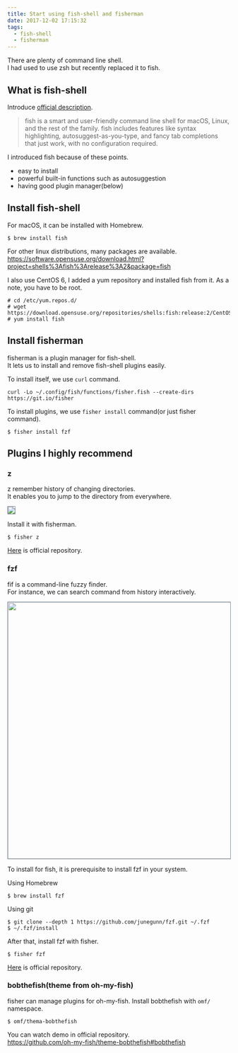 ```yaml
---
title: Start using fish-shell and fisherman
date: 2017-12-02 17:15:32
tags:
  - fish-shell
  - fisherman
---
```


There are plenty of command line shell.  
I had used to use zsh but recently replaced it to fish.

## What is fish-shell

Introduce [official description](https://github.com/fish-shell/fish-shell).
> fish is a smart and user-friendly command line shell for macOS, Linux, and the rest of the family. fish includes features like syntax highlighting, autosuggest-as-you-type, and fancy tab completions that just work, with no configuration required.

I introduced fish because of these points.

- easy to install
- powerful built-in functions such as autosuggestion
- having good plugin manager(below)

## Install fish-shell

For macOS, it can be installed with Homebrew.
```console
$ brew install fish
```

For other linux distributions, many packages are available.  
https://software.opensuse.org/download.html?project=shells%3Afish%3Arelease%3A2&package=fish

I also use CentOS 6, I added a yum repository and installed fish from it.
As a note, you have to be root.
```console
# cd /etc/yum.repos.d/
# wget https://download.opensuse.org/repositories/shells:fish:release:2/CentOS_6/shells:fish:release:2.repo
# yum install fish
```

## Install fisherman

fisherman is a plugin manager for fish-shell.  
It lets us to install and remove fish-shell plugins easily.

To install itself, we use `curl` command.
```
curl -Lo ~/.config/fish/functions/fisher.fish --create-dirs https://git.io/fisher
```

To install plugins, we use `fisher install` command(or just fisher command).
```
$ fisher install fzf
```

## Plugins I highly recommend

### z

z remember history of changing directories.  
It enables you to jump to the directory from everywhere.

<img src="{% asset_path fish-shell_z_demo.gif %}" style="border: 1px solid LightSlateGray" />

Install it with fisherman.
```
$ fisher z
```

[Here](https://github.com/fisherman/z) is official repository.

### fzf

fif is a command-line fuzzy finder.  
For instance, we can search command from history interactively.

<img src="{% asset_path fish-shell_fzf_demo.gif %}" style="border: 1px solid LightSlateGray" width="580px" />

To install for fish, it is prerequisite to install fzf in your system.

Using Homebrew
```
$ brew install fzf
```

Using git
```
$ git clone --depth 1 https://github.com/junegunn/fzf.git ~/.fzf
$ ~/.fzf/install
```

After that, install fzf with fisher.
```
$ fisher fzf
```

[Here](https://github.com/fisherman/fzf) is official repository.

### bobthefish(theme from oh-my-fish)

fisher can manage plugins for oh-my-fish.
Install bobthefish with `omf/` namespace.
```
$ omf/thema-bobthefish
```

You can watch demo in official repository.  
https://github.com/oh-my-fish/theme-bobthefish#bobthefish
